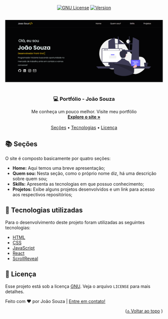 <a name="readme-top"></a>

<div align="center">

[![GNU License][license-shield]][license-url]
[![Version][version-shield]][version-shield]

</div>

<br />
<div align="center">
    <a href="https://github.com/joaosouza7/portfolio">
    <img src="src/assets/preview.png" alt="Logo" />
    </a>
    <br />
    <br />

  <h3 align="center">💻 Portfólio - João Souza</h3>

  <p align="center">
    Me conheça um pouco melhor. Visite meu portfólio
    <br />
    <a target="_blank" href="https://portfolio-joaosouza7.vercel.app/"><strong>Explore o site »</strong></a>
    <br />
    <br />
    <a href="#secoes">Seções</a> •
    <a href="#tecnologias">Tecnologias</a> • 
    <a href="#licenca">Licença</a>
  </p>
</div>


<!--Sobre o Projeto-->
<h2 id="secoes">📚 Seções</h2>

O site é composto basicamente por quatro seções:

- **Home:** Aqui temos uma breve apresentação;
- **Quem sou:** Nesta seção, como o próprio nome diz, há uma descrição sobre quem sou;
- **Skills:** Apresenta as tecnologias em que possuo conhecimento;
- **Projetos:** Exibe alguns projetos desenvolvidos e um link para acesso aos respectivos repositórios;


<!--Tecnologias-->
<h2 id="tecnologias">🚀 Tecnologias utilizadas</h2>

Para o desenvolvimento deste projeto foram utilizadas as seguintes tecnologias:

- [HTML][html-url]
- [CSS][css-url]
- [JavaScript][javascript-url]
- [React][react-url]
- [ScrollReveal][scrollreveal-url]


<!--Licença-->
<h2 id="licenca">📝 Licença</h2>

Esse projeto está sob a licença [GNU][license-url]. Veja o arquivo `LICENSE` para mais detalhes.

Feito com ❤️ por João Souza | [Entre em contato!](https://www.linkedin.com/in/joaosouzadesenvolvedorweb)

<p align="right">(<a href="#readme-top">🔝 Voltar ao topo</a> )</p>

<!-- LINKS E IMAGENS -->

[license-shield]: https://img.shields.io/badge/LICENSE-GNU-green?style=for-the-badge
[license-url]: ./LICENSE

[version-shield]: https://img.shields.io/badge/VERSION-1.2.0-dc3545?style=for-the-badge

[html-url]: https://developer.mozilla.org/en-US/docs/Web/HTML
[css-url]: https://www.w3.org/Style/CSS/Overview.en.html
[javascript-url]: https://developer.mozilla.org/en-US/docs/Web/JavaScript
[react-url]: https://reactjs.org/
[scrollreveal-url]: https://scrollrevealjs.org/
